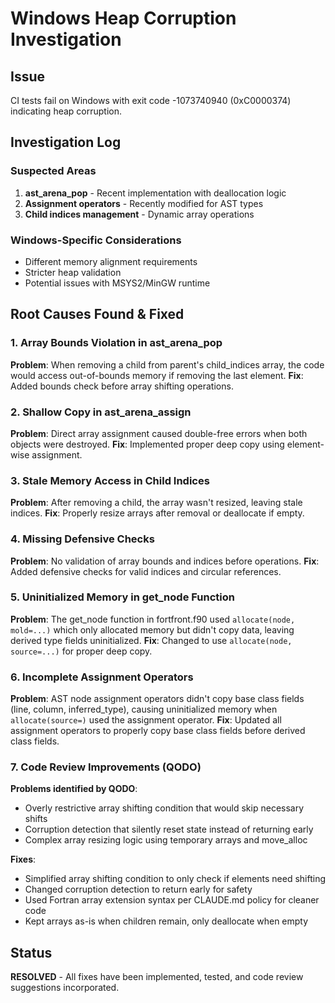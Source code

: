 # Windows Heap Corruption Investigation

## Issue
CI tests fail on Windows with exit code -1073740940 (0xC0000374) indicating heap corruption.

## Investigation Log

### Suspected Areas
1. **ast_arena_pop** - Recent implementation with deallocation logic
2. **Assignment operators** - Recently modified for AST types
3. **Child indices management** - Dynamic array operations

### Windows-Specific Considerations
- Different memory alignment requirements
- Stricter heap validation
- Potential issues with MSYS2/MinGW runtime

## Root Causes Found & Fixed

### 1. Array Bounds Violation in ast_arena_pop
**Problem**: When removing a child from parent's child_indices array, the code would access out-of-bounds memory if removing the last element.
**Fix**: Added bounds check before array shifting operations.

### 2. Shallow Copy in ast_arena_assign
**Problem**: Direct array assignment caused double-free errors when both objects were destroyed.
**Fix**: Implemented proper deep copy using element-wise assignment.

### 3. Stale Memory Access in Child Indices
**Problem**: After removing a child, the array wasn't resized, leaving stale indices.
**Fix**: Properly resize arrays after removal or deallocate if empty.

### 4. Missing Defensive Checks
**Problem**: No validation of array bounds and indices before operations.
**Fix**: Added defensive checks for valid indices and circular references.

### 5. Uninitialized Memory in get_node Function
**Problem**: The get_node function in fortfront.f90 used `allocate(node, mold=...)` which only allocated memory but didn't copy data, leaving derived type fields uninitialized.
**Fix**: Changed to use `allocate(node, source=...)` for proper deep copy.

### 6. Incomplete Assignment Operators
**Problem**: AST node assignment operators didn't copy base class fields (line, column, inferred_type), causing uninitialized memory when `allocate(source=)` used the assignment operator.
**Fix**: Updated all assignment operators to properly copy base class fields before derived class fields.

### 7. Code Review Improvements (QODO)
**Problems identified by QODO**:
- Overly restrictive array shifting condition that would skip necessary shifts
- Corruption detection that silently reset state instead of returning early
- Complex array resizing logic using temporary arrays and move_alloc

**Fixes**:
- Simplified array shifting condition to only check if elements need shifting
- Changed corruption detection to return early for safety
- Used Fortran array extension syntax per CLAUDE.md policy for cleaner code
- Kept arrays as-is when children remain, only deallocate when empty

## Status
**RESOLVED** - All fixes have been implemented, tested, and code review suggestions incorporated.